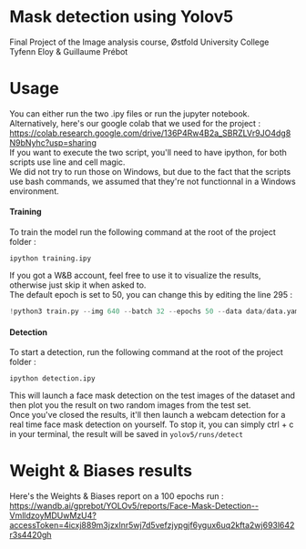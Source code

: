 # Mask detection using Yolov5
Final Project of the Image analysis course, Østfold University College \
Tyfenn Eloy & Guillaume Prébot
# Usage
You can either run the two .ipy files or run the jupyter notebook. \
Alternatively, here's our google colab that we used for the project : \
https://colab.research.google.com/drive/136P4Rw4B2a_SBRZLVr9JO4dg8N9bNyhc?usp=sharing \
If you want to execute the two script, you'll need to have ipython, for both scripts use line and cell magic. \
We did not try to run those on Windows, but due to the fact that the scripts use bash commands, we assumed that they're not functionnal in a Windows environment.
#### Training
To train the model run the following command at the root of the project folder :
```console
ipython training.ipy
```
If you got a W&B account, feel free to use it to visualize the results, otherwise just skip it when asked to. \
The default epoch is set to 50, you can change this by editing the line 295 :
```py
!python3 train.py --img 640 --batch 32 --epochs 50 --data data/data.yaml --cfg models/custom_yolov5s.yaml --weights yolov5s.pt --name yolov5s_results  --cache
```
#### Detection
To start a detection, run the following command at the root of the project folder :
```console
ipython detection.ipy
```
This will launch a face mask detection on the test images of the dataset and then plot you the result on two random images from the test set. \
Once you've closed the results, it'll then launch a webcam detection for a real time face mask detection on yourself. To stop it, you can simply ctrl + c in your terminal, the result will be saved in `yolov5/runs/detect`

# Weight & Biases results
Here's the Weights & Biases report on a 100 epochs run : \
https://wandb.ai/gprebot/YOLOv5/reports/Face-Mask-Detection--VmlldzoyMDUwMzU4?accessToken=4icxj889m3jzxlnr5wj7d5vefzjypgjf6ygux6uq2kfta2wj693l642r3s4420gh 
